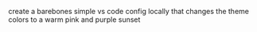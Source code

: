 create a barebones simple vs code config locally that changes the theme colors to a warm pink and purple sunset
